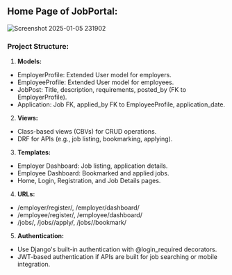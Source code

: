 ## Home Page of JobPortal:




![Screenshot 2025-01-05 231902](https://github.com/user-attachments/assets/226227b1-0946-40a3-8bb4-b4a6587f45e9)





### Project Structure:

1) **Models:**

* EmployerProfile: Extended User model for employers.
* EmployeeProfile: Extended User model for employees.
* JobPost: Title, description, requirements, posted_by (FK to EmployerProfile).
* Application: Job FK, applied_by FK to EmployeeProfile, application_date.

2) **Views:**

* Class-based views (CBVs) for CRUD operations.
* DRF for APIs (e.g., job listing, bookmarking, applying).

3) **Templates:**

* Employer Dashboard: Job listing, application details.
* Employee Dashboard: Bookmarked and applied jobs.
* Home, Login, Registration, and Job Details pages.

4) **URLs:**

* /employer/register/, /employer/dashboard/
* /employee/register/, /employee/dashboard/
* /jobs/, /jobs/<id>/apply/, /jobs/<id>/bookmark/

5) **Authentication:**

* Use Django's built-in authentication with @login_required decorators.
* JWT-based authentication if APIs are built for job searching or mobile integration.
